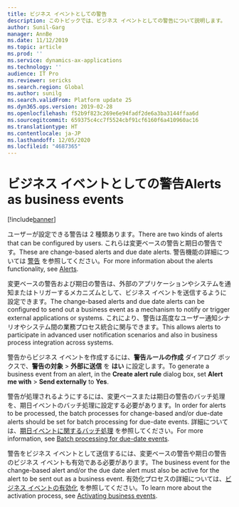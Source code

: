 ```yaml
---
title: ビジネス イベントとしての警告
description: このトピックでは、ビジネス イベントとしての警告について説明します。
author: Sunil-Garg
manager: AnnBe
ms.date: 11/12/2019
ms.topic: article
ms.prod: ''
ms.service: dynamics-ax-applications
ms.technology: ''
audience: IT Pro
ms.reviewer: sericks
ms.search.region: Global
ms.author: sunilg
ms.search.validFrom: Platform update 25
ms.dyn365.ops.version: 2019-02-28
ms.openlocfilehash: f52b9f823c269e6e94fadf2de6a3ba3144ffaa6d
ms.sourcegitcommit: 659375c4cc7f5524cbf91cf6160f6a410960ac16
ms.translationtype: HT
ms.contentlocale: ja-JP
ms.lasthandoff: 12/05/2020
ms.locfileid: "4687365"
---
```

# <a name="alerts-as-business-events"></a><span data-ttu-id="9733d-103">ビジネス イベントとしての警告</span><span class="sxs-lookup"><span data-stu-id="9733d-103">Alerts as business events</span></span>

[!include[banner](../includes/banner.md)]

<span data-ttu-id="9733d-104">ユーザーが設定できる警告は 2 種類あります。</span><span class="sxs-lookup"><span data-stu-id="9733d-104">There are two kinds of alerts that can be configured by users.</span></span> <span data-ttu-id="9733d-105">これらは変更ベースの警告と期日の警告です。</span><span class="sxs-lookup"><span data-stu-id="9733d-105">These are change-based alerts and due date alerts.</span></span> <span data-ttu-id="9733d-106">警告機能の詳細については [警告](https://docs.microsoft.com/dynamics365/unified-operations/fin-and-ops/get-started/alerts-overview) を参照してください。</span><span class="sxs-lookup"><span data-stu-id="9733d-106">For more information about the alerts functionality, see [Alerts](https://docs.microsoft.com/dynamics365/unified-operations/fin-and-ops/get-started/alerts-overview).</span></span>

<span data-ttu-id="9733d-107">変更ベースの警告および期日の警告は、外部のアプリケーションやシステムを通知またはトリガーするメカニズムとして、ビジネス イベントを送信するように設定できます。</span><span class="sxs-lookup"><span data-stu-id="9733d-107">The change-based alerts and due date alerts can be configured to send out a business event as a mechanism to notify or trigger external applications or systems.</span></span> <span data-ttu-id="9733d-108">これにより、警告は高度なユーザー通知シナリオやシステム間の業務プロセス統合に関与できます。</span><span class="sxs-lookup"><span data-stu-id="9733d-108">This allows alerts to participate in advanced user notification scenarios and also in business process integration across systems.</span></span>

<span data-ttu-id="9733d-109">警告からビジネス イベントを作成するには、**警告ルールの作成** ダイアログ ボックスで、**警告の対象** > **外部に送信** を **はい** に設定します。</span><span class="sxs-lookup"><span data-stu-id="9733d-109">To generate a business event from an alert, in the **Create alert rule** dialog box, set **Alert me with** > **Send externally** to **Yes**.</span></span> 

<span data-ttu-id="9733d-110">警告が処理されるようにするには、変更ベースまたは期日の警告のバッチ処理を、期日イベントのバッチ処理に設定する必要があります。</span><span class="sxs-lookup"><span data-stu-id="9733d-110">In order for alerts to be processed, the batch processes for change-based and/or due-date alerts should be set for batch processing for due-date events.</span></span> <span data-ttu-id="9733d-111">詳細については、[期日イベントに関するバッチ処理](https://docs.microsoft.com/dynamics365/fin-ops-core/fin-ops/get-started/alerts-managing#set-up-processing-for-change-based-alerts) を参照してください。</span><span class="sxs-lookup"><span data-stu-id="9733d-111">For more information, see [Batch processing for due-date events](https://docs.microsoft.com/dynamics365/fin-ops-core/fin-ops/get-started/alerts-managing#set-up-processing-for-change-based-alerts).</span></span>

<span data-ttu-id="9733d-112">警告をビジネス イベントとして送信するには、変更ベースの警告や期日の警告のビジネス イベントも有効である必要があります。</span><span class="sxs-lookup"><span data-stu-id="9733d-112">The business event for the change-based alert and/or the due date alert must also be active for the alert to be sent out as a business event.</span></span> <span data-ttu-id="9733d-113">有効化プロセスの詳細については、[ビジネス イベントの有効化](https://docs.microsoft.com/dynamics365/unified-operations/dev-itpro/business-events/home-page#activating-business-events) を参照してください。</span><span class="sxs-lookup"><span data-stu-id="9733d-113">To learn more about the activation process, see [Activating business events](https://docs.microsoft.com/dynamics365/unified-operations/dev-itpro/business-events/home-page#activating-business-events).</span></span>

